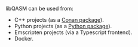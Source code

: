 libQASM can be used from:

- C++ projects (as a [Conan package](https://conan.io/center/recipes/libqasm)).
- Python projects (as a [Python package](https://pypi.org/project/libqasm/)).
- Emscripten projects (via a Typescript frontend).
- Docker.
